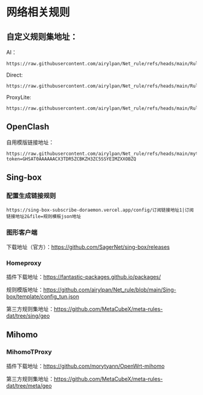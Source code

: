 # 网络相关规则

## 自定义规则集地址：

AI：
```
https://raw.githubusercontent.com/airylpan/Net_rule/refs/heads/main/Ruleset/AI.list
```

Direct: 
```
https://raw.githubusercontent.com/airylpan/Net_rule/refs/heads/main/Ruleset/Direct.list
```

ProxyLite: 
```
https://raw.githubusercontent.com/airylpan/Net_rule/refs/heads/main/Ruleset/ProxyLite.list
```

## OpenClash

自用模版链接地址：
```
https://raw.githubusercontent.com/airylpan/Net_rule/refs/heads/main/mytemplates/Template_OpenClash_config.ini?token=GHSAT0AAAAAACX3TDR5ZCBKZH3ZC5SSYEIMZXXOBZQ
```

## Sing-box

### 配置生成链接规则

```
https://sing-box-subscribe-doraemon.vercel.app/config/订阅链接地址1|订阅链接地址2&file=规则模板json地址
```

### 图形客户端

下载地址（官方）：https://github.com/SagerNet/sing-box/releases

### Homeproxy

插件下载地址：https://fantastic-packages.github.io/packages/

规则模版地址：https://github.com/airylpan/Net_rule/blob/main/Sing-box/template/config_tun.json

第三方规则集地址：https://github.com/MetaCubeX/meta-rules-dat/tree/sing/geo

## Mihomo

### MihomoTProxy

插件下载地址：https://github.com/morytyann/OpenWrt-mihomo

第三方规则集地址：https://github.com/MetaCubeX/meta-rules-dat/tree/meta/geo
